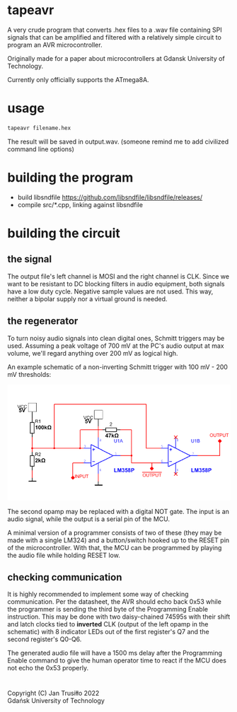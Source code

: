 # tapeavr

A very crude program that converts .hex files to a .wav file containing SPI signals that can be amplified and filtered with a relatively simple circuit to program an AVR microcontroller.

Originally made for a paper about microcontrollers at Gdansk University of Technology.

Currently only officially supports the ATmega8A.

# usage
```bash 
tapeavr filename.hex
```
The result will be saved in output.wav. 
(someone remind me to add civilized command line options)

# building the program
 - build libsndfile https://github.com/libsndfile/libsndfile/releases/
 - compile src/*.cpp, linking against libsndfile


# building the circuit
## the signal
The output file's left channel is MOSI and the right channel is CLK. Since we want to be resistant to DC blocking filters in audio equipment, both signals have a low duty cycle. Negative sample values are not used. This way, neither a bipolar supply nor a virtual ground is needed.

## the regenerator
To turn noisy audio signals into clean digital ones, Schmitt triggers may be used. Assuming a peak voltage of 700 mV at the PC's audio output at max volume, we'll regard anything over 200 mV as logical high. 

An example schematic of a non-inverting Schmitt trigger with 100 mV - 200 mV thresholds:

![schematic](https://github.com/311Volt/tapeavr/blob/master/regenerator/schematic.png?raw=true)

The second opamp may be replaced with a digital NOT gate. The input is an audio signal, while the output is a serial pin of the MCU.

A minimal version of a programmer consists of two of these (they may be made with a single LM324) and a button/switch hooked up to the RESET pin of the microcontroller. With that, the MCU can be programmed by playing the audio file while holding RESET low.

## checking communication
It is highly recommended to implement some way of checking communication. Per the datasheet, the AVR should echo back 0x53 while the programmer is sending the third byte of the Programming Enable instruction. This may be done with two daisy-chained 74595s with their shift and latch clocks tied to **inverted** CLK (output of the left opamp in the schematic) with 8 indicator LEDs out of the first register's Q7 and the second register's Q0-Q6.

The generated audio file will have a 1500 ms delay after the Programming Enable command to give the human operator time to react if the MCU does not echo the 0x53 properly.

#
Copyright (C) Jan Trusiłło 2022  
Gdańsk University of Technology
